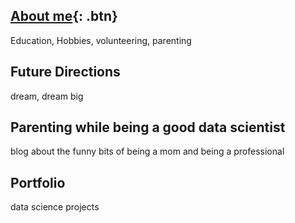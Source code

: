 ## [About me](https://denisebps.github.io/Denisebps/AboutMe/){: .btn}

Education, Hobbies, volunteering, parenting

## Future Directions

dream, dream big

## Parenting while being a good data scientist

blog about the funny bits of being a mom and being a professional

## Portfolio

data science projects
